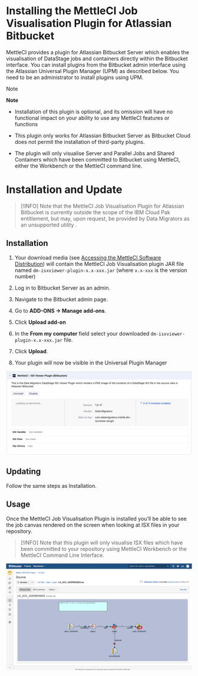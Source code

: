 # Installing the MettleCI Job Visualisation Plugin for Atlassian Bitbucket

MettleCI provides a plugin for Atlassian Bitbucket Server which enables the visualisation of DataStage jobs and containers directly within the Bitbucket interface. You can install plugins from the Bitbucket admin interface using the Atlassian Universal Plugin Manager (UPM) as described below. You need to be an administrator to install plugins using UPM.

> [!NOTE]
> **Note**
> *   Installation of this plugin is optional, and its omission will have no functional impact on your ability to use any MettleCI features or functions
>     
> *   This plugin only works for Atlassian Bitbucket Server as Bitbucket Cloud does not permit the installation of third-party plugins.
>     
> *   The plugin will only visualise Server and Parallel Jobs and Shared Containers which have been committed to Bitbucket using MettleCI, either the Workbench or the MettleCI command line.

# Installation and Update

> [!INFO]
> Note that the MettleCI Job Visualisation Plugin for Atlassian Bitbucket is currently outside the scope of the IBM Cloud Pak entitlement, but may, upon request, be provided by Data Migrators as an unsupported utility .

## Installation

1.  Your download media (see [Accessing the MettleCI Software Distribution](https://datamigrators.atlassian.net/wiki/spaces/MCIDOC/pages/1565687876/Accessing+the+MettleCI+Software+Distribution)) will contain the MettleCI Job Visualisation plugin JAR file named `dm-isxviewer-plugin-x.x-xxx.jar` (where `x.x-xxx` is the version number)
    
2.  Log in to Bitbucket Server as an admin.
    
3.  Navigate to the Bitbucket admin page.
    
4.  Go to **ADD-ONS → Manage add-ons**.
    
5.  Click **Upload add-on**
    
6.  In the **From my computer** field select your downloaded `dm-isxviewer-plugin-x.x-xxx.jar` file.
    
7.  Click **Upload**.
    
8.  Your plugin will now be visible in the Universal Plugin Manager
    

![](./attachments/image-20200521-120620.png)

## Updating

Follow the same steps as Installation.

## Usage

Once the MettleCI Job Visualisation Plugin is installed you’ll be able to see the job canvas rendered on the screen when looking at ISX files in your repository.

> [!INFO]
> Note that this plugin will only visualise ISX files which have been committed to your repository using MettleCI Workbench or the MettleCI Command Line Interface.

![](./attachments/Screenshots%20-%20DataStage%20Bitbucket.png)